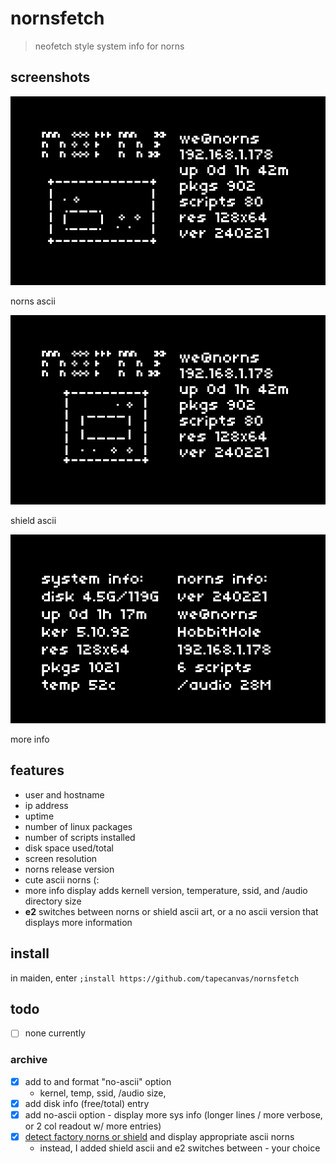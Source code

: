 # nornsfetch
> neofetch style system info for norns

## screenshots

![screenshot showing ascii art norns and system info displayed on norns screen](norns.png)

norns ascii

![screenshot showing ascii art norns shield and system info displayed on norns screen](shield.png)

shield ascii 

![screenshot showing "more info" readout with no asccii art](more.png)

more info

## features
- user and hostname
- ip address
- uptime
- number of linux packages
- number of scripts installed
- disk space used/total
- screen resolution
- norns release version
- cute ascii norns (:
- more info display adds kernell version, temperature, ssid, and /audio directory size
- **e2** switches between norns or shield ascii art, or a no ascii version that displays more information

## install
in maiden, enter `;install https://github.com/tapecanvas/nornsfetch`

## todo 
- [ ] none currently

### archive
- [x] add to and format "no-ascii" option
  - kernel, temp, ssid, /audio size, 
- [x] add disk info (free/total) entry
- [x] add no-ascii option - display more sys info (longer lines / more verbose, or 2 col readout w/ more entries) 
- [x] [detect factory norns or shield](https://monome.org/docs/norns/api/modules/norns.html) and display appropriate ascii norns
  - instead, I added shield ascii and e2 switches between - your choice 
